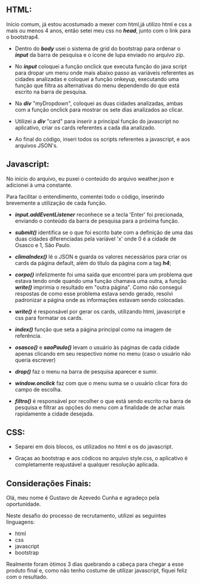 ## **HTML**:

Início comum, já estou acostumado a mexer com html,já utilizo html e css a mais ou menos 4 anos, 
então setei meu css no ***head***, junto com o link para o bootstrap4.

- Dentro do ***body*** usei o sistema de grid do bootstrap para ordenar o ***input*** da barra de pesquisa e o icone de lupa enviado no arquivo zip.

- No ***input*** coloquei a função onclick que executa função do java script para dropar um menu onde mais abaixo passo as variáveis referentes as cidades analizadas
e coloquei a função onkeyup, executando uma função que filtra as alternativas do menu dependendo do que está escrito na barra de pesquisa.

- Na ***div*** "myDropdown", coloquei as duas cidades analizadas, ambas com a função onclick para mostrar os sete dias analizados ao clicar.

- Utilizei a ***div*** "card" para inserir a principal função do javascript no aplicativo, criar os cards referentes a cada dia analizado.

- Ao final do código, inseri todos os scripts referentes a javascript, e aos arquivos JSON's.

## **Javascript**:

No início do arquivo, eu puxei o conteúdo do arquivo weather.json e adicionei à uma constante.

Para facilitar o entendimento, comentei todo o código, inserindo brevemente a utilização de cada função.

- ***input.addEventListener*** reconhece se a tecla 'Enter' foi precionada, enviando o conteúdo da barra de pesquisa
para a próxima função.

- ***submit()*** identifica se o que foi escrito bate com a definição de uma das duas cidades diferenciadas pela variável 'x' onde 0 é a cidade de Osasco e 1, São Paulo.

- ***climaIndex()*** lê o JSON e guarda os valores necessários para criar os cards da página default, além do título da página com a tag ***h4***;

- ***corpo()*** infelizmente foi uma saída que encontrei para um problema que estava tendo onde quando uma função chamava uma outra, a função ***write()*** imprimia
o resultado em "outra página". Como não consegui respostas de como esse problema estava sendo gerado, resolvi padronizar a página onde as informações estavam sendo colocadas.

- ***write()*** é responsável por gerar os cards, utilizando html, javascript e css para formatar os cards.

- ***index()*** função que seta a página principal como na imagem de referência.

- ***osasco()*** e ***saoPaulo()*** levam o usuário às páginas de cada cidade apenas clicando em seu respectivo nome no menu (caso o usuário não queria escrever)

- ***drop()*** faz o menu na barra de pesquisa aparecer e sumir.

- ***window.onclick*** faz com que o menu suma se o usuário clicar fora do campo de escolha.

- ***filtro()*** é responsável por recolher o que está sendo escrito na barra de pesquisa e filtrar as opções do menu com a finalidade de achar mais rapidamente a cidade desejada.

## **CSS**:

- Separei em dois blocos, os utilizados no html e os do javascript.

- Graças ao bootstrap e aos códicos no arquivo style.css, o aplicativo é completamente reajustável a qualquer resolução aplicada.


## **Considerações Finais**:

Olá, meu nome é Gustavo de Azevedo Cunha e agradeço pela oportunidade.

Neste desafio do processo de recrutamento, utilizei as seguintes linguagens:

- html
- css
- javascript
- bootstrap

Realmente foram ótimos 3 dias quebrando a cabeça para chegar a esse produto final e,
como não tenho costume de utilizar javascript, fiquei feliz com o resultado.


